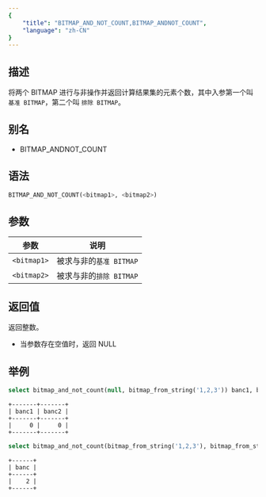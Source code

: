 ```yaml
---
{
    "title": "BITMAP_AND_NOT_COUNT,BITMAP_ANDNOT_COUNT",
    "language": "zh-CN"
}
---
```


## 描述

将两个 BITMAP 进行与非操作并返回计算结果集的元素个数，其中入参第一个叫 `基准 BITMAP`，第二个叫 `排除 BITMAP`。

## 别名

- BITMAP_ANDNOT_COUNT

## 语法

```sql
BITMAP_AND_NOT_COUNT(<bitmap1>, <bitmap2>)
```

## 参数

| 参数          | 说明               |
|-------------|------------------|
| `<bitmap1>` | 被求与非的`基准 BITMAP` |
| `<bitmap2>` | 被求与非的`排除 BITMAP` |

## 返回值

返回整数。
- 当参数存在空值时，返回 NULL

## 举例

```sql
select bitmap_and_not_count(null, bitmap_from_string('1,2,3')) banc1, bitmap_and_not_count(bitmap_from_string('1,2,3') ,null) banc2;
```

```text
+-------+-------+
| banc1 | banc2 |
+-------+-------+
|     0 |     0 |
+-------+-------+
```

```sql
select bitmap_and_not_count(bitmap_from_string('1,2,3'), bitmap_from_string('3,4,5')) banc;
```

```text
+------+
| banc |
+------+
|    2 |
+------+
```
